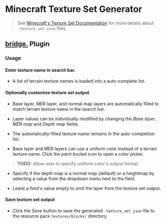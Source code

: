# Minecraft Texture Set Generator

> See [Minecraft's Texture Set Documentation](https://help.minecraft.net/hc/en-us/articles/360051308931-Minecraft-Texture-Set-Documentation) for more details about `.texture_set.json` files.

## [bridge.](https://bridge-core.github.io/) Plugin

### Usage

#### Enter texture name in search bar.

  - A list of terrain texture names is loaded into a auto-complete list.

#### Optionally customize texture set output

  - Base layer, MER layer, and normal map layers are automatically filled to match terrain texture name in the search bar.

  - Layer values can be individually modified by changing the _Base layer_, _MER map_ and _Depth map_ fields.

  - The automatically-filled texture name remains in the auto-completion list.

  - Base layer and MER layers can use a uniform color instead of a terrain texture name. Click the paint bucket icon to open a color picker.

  > **TODO:**
  > Allow user to specify uniform color's output format.

  - Specify if the depth map is a normal map (default) or a heightmap by selecting a value from the dropdown menu next to the field.

  - Leave a field's value empty to omit the layer from the texture set output.

#### Save texture set output

  - Click the _Save_ button to save the generated `.texture_set.json` file to the resource pack `textures/blocks/` directory.
